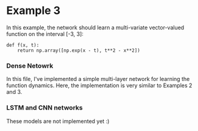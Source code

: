 # Example 3

In this example, the network should learn a multi-variate vector-valued function on the interval [-3, 3]:

```
def f(x, t):
    return np.array([np.exp(x - t), t**2 - x**2])
```

### Dense Netowrk

In this file, I've implemented a simple multi-layer network for learning the function dynamics. Here, the implementation is very similar to Examples 2 and 3.

### LSTM and CNN networks

These models are not implemented yet :)
